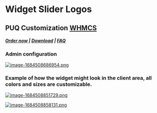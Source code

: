 # Widget Slider Logos

## PUQ Customization **[WHMCS](https://puqcloud.com/link.php?id=77)**

#####  [Order now](https://puqcloud.com/whmcs-addon-puq-customization.php) | [Download](https://download.puqcloud.com/WHMCS/addons/PUQ-Customization/) | [FAQ](https://faq.puqcloud.com/)

### Аdmin configuration

[![image-1684508686954.png](https://doc.puq.info/uploads/images/gallery/2023-05/scaled-1680-/image-1684508686954.png)](https://doc.puq.info/uploads/images/gallery/2023-05/image-1684508686954.png)

### Example of how the widget might look in the client area, all colors and sizes are customizable.

[![image-1684508851729.png](https://doc.puq.info/uploads/images/gallery/2023-05/scaled-1680-/image-1684508851729.png)](https://doc.puq.info/uploads/images/gallery/2023-05/image-1684508851729.png)

[![image-1684508858131.png](https://doc.puq.info/uploads/images/gallery/2023-05/scaled-1680-/image-1684508858131.png)](https://doc.puq.info/uploads/images/gallery/2023-05/image-1684508858131.png)
